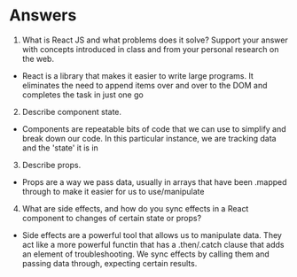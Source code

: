 # Answers

1. What is React JS and what problems does it solve? Support your answer with concepts introduced in class and from your personal research on the web.

- React is a library that makes it easier to write large programs. It eliminates the need to append items over and over to the DOM and completes the task in just one go

2. Describe component state.

- Components are repeatable bits of code that we can use to simplify and break down our code. In this particular instance, we are tracking data and the 'state' it is in

3. Describe props.

- Props are a way we pass data, usually in arrays that have been .mapped through to make it easier for us to use/manipulate

4. What are side effects, and how do you sync effects in a React component to changes of certain state or props?

- Side effects are a powerful tool that allows us to manipulate data. They act like a more powerful functin that has a .then/.catch clause that adds an element of troubleshooting. We sync effects by calling them and passing data through, expecting certain results.

